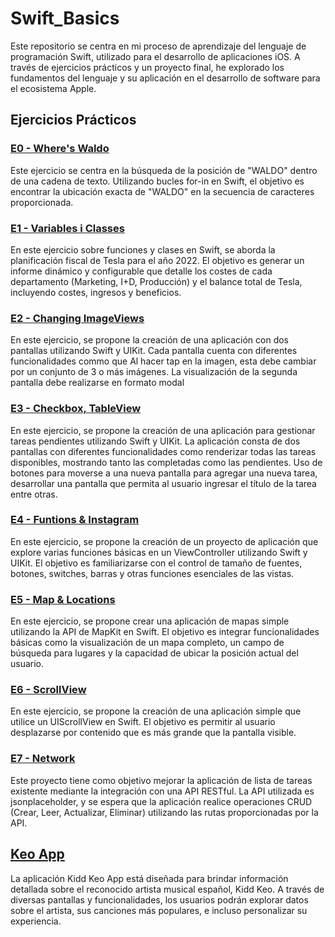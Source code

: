 # Swift_Basics
Este repositorio se centra en mi proceso de aprendizaje del lenguaje de programación Swift, utilizado para el desarrollo de aplicaciones iOS. A través de ejercicios prácticos y un proyecto final, he explorado los fundamentos del lenguaje y su aplicación en el desarrollo de software para el ecosistema Apple.

## Ejercicios Prácticos

### [ E0 - Where's Waldo](https://github.com/oscarjuly23/Swift_Basics/tree/main/E0%20-%20Where's%20Waldo)
Este ejercicio se centra en la búsqueda de la posición de "WALDO" dentro de una cadena de texto. Utilizando bucles for-in en Swift, el objetivo es encontrar la ubicación exacta de "WALDO" en la secuencia de caracteres proporcionada.

### [E1 - Variables i Classes](https://github.com/oscarjuly23/Swift_Basics/tree/main/E1%20-%20Variables%20i%20Classes)
En este ejercicio sobre funciones y clases en Swift, se aborda la planificación fiscal de Tesla para el año 2022. El objetivo es generar un informe dinámico y configurable que detalle los costes de cada departamento (Marketing, I+D, Producción) y el balance total de Tesla, incluyendo costes, ingresos y beneficios.

### [E2 - Changing ImageViews](https://github.com/oscarjuly23/Swift_Basics/tree/main/E2%20-%20Changing%20ImageViews)
En este ejercicio, se propone la creación de una aplicación con dos pantallas utilizando Swift y UIKit. Cada pantalla cuenta con diferentes funcionalidades commo que Al hacer tap en la imagen, esta debe cambiar por un conjunto de 3 o más imágenes. La visualización de la segunda pantalla debe realizarse en formato modal

### [E3 - Checkbox, TableView](https://github.com/oscarjuly23/Swift_Basics/tree/main/E3%20-%20Checkbox%2C%20TableView)
En este ejercicio, se propone la creación de una aplicación para gestionar tareas pendientes utilizando Swift y UIKit. La aplicación consta de dos pantallas con diferentes funcionalidades como renderizar todas las tareas disponibles, mostrando tanto las completadas como las pendientes. Uso de botones para moverse a una nueva pantalla para agregar una nueva tarea, desarrollar una pantalla que permita al usuario ingresar el título de la tarea entre otras.

### [E4 - Funtions & Instagram](https://github.com/oscarjuly23/Swift_Basics/tree/main/E4%20-%20Funtions%20%26%20Instagram)
En este ejercicio, se propone la creación de un proyecto de aplicación que explore varias funciones básicas en un ViewController utilizando Swift y UIKit. El objetivo es familiarizarse con el control de tamaño de fuentes, botones, switches, barras y otras funciones esenciales de las vistas.

### [E5 -  Map & Locations](https://github.com/oscarjuly23/Swift_Basics/tree/main/E5%20-%20%20Map%20%26%20Locations)
En este ejercicio, se propone crear una aplicación de mapas simple utilizando la API de MapKit en Swift. El objetivo es integrar funcionalidades básicas como la visualización de un mapa completo, un campo de búsqueda para lugares y la capacidad de ubicar la posición actual del usuario.

### [E6 - ScrollView](https://github.com/oscarjuly23/Swift_Basics/tree/main/E6%20-%20ScrollView)
En este ejercicio, se propone la creación de una aplicación simple que utilice un UIScrollView en Swift. El objetivo es permitir al usuario desplazarse por contenido que es más grande que la pantalla visible.

### [E7 - Network](https://github.com/oscarjuly23/Swift_Basics/tree/main/E7%20-%20Network)
Este proyecto tiene como objetivo mejorar la aplicación de lista de tareas existente mediante la integración con una API RESTful. La API utilizada es jsonplaceholder, y se espera que la aplicación realice operaciones CRUD (Crear, Leer, Actualizar, Eliminar) utilizando las rutas proporcionadas por la API.

## [Keo App](https://github.com/oscarjuly23/KeoApp)
La aplicación Kidd Keo App está diseñada para brindar información detallada sobre el reconocido artista musical español, Kidd Keo. A través de diversas pantallas y funcionalidades, los usuarios podrán explorar datos sobre el artista, sus canciones más populares, e incluso personalizar su experiencia.

